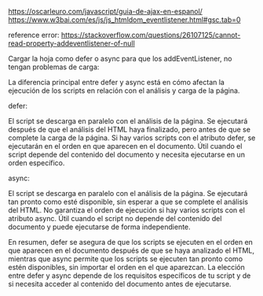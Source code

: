 https://oscarleuro.com/javascript/guia-de-ajax-en-espanol/
https://www.w3bai.com/es/js/js_htmldom_eventlistener.html#gsc.tab=0

reference error: https://stackoverflow.com/questions/26107125/cannot-read-property-addeventlistener-of-null

Cargar la hoja como defer o async para que los addEventListener, no tengan problemas de carga:

<script defer src="js.js"></script>
<script async src="js.js"></script>

La diferencia principal entre defer y async está en cómo afectan la ejecución de los scripts en relación con el análisis y carga de la página.

defer:

El script se descarga en paralelo con el análisis de la página.
Se ejecutará después de que el análisis del HTML haya finalizado, pero antes de que se complete la carga de la página.
Si hay varios scripts con el atributo defer, se ejecutarán en el orden en que aparecen en el documento.
Útil cuando el script depende del contenido del documento y necesita ejecutarse en un orden específico.

async:

El script se descarga en paralelo con el análisis de la página.
Se ejecutará tan pronto como esté disponible, sin esperar a que se complete el análisis del HTML.
No garantiza el orden de ejecución si hay varios scripts con el atributo async.
Útil cuando el script no depende del contenido del documento y puede ejecutarse de forma independiente.

En resumen, defer se asegura de que los scripts se ejecuten en el orden en que aparecen en el documento después de que se haya analizado el HTML, mientras que async permite que los scripts se ejecuten tan pronto como estén disponibles, sin importar el orden en el que aparezcan. La elección entre defer y async depende de los requisitos específicos de tu script y de si necesita acceder al contenido del documento antes de ejecutarse.
